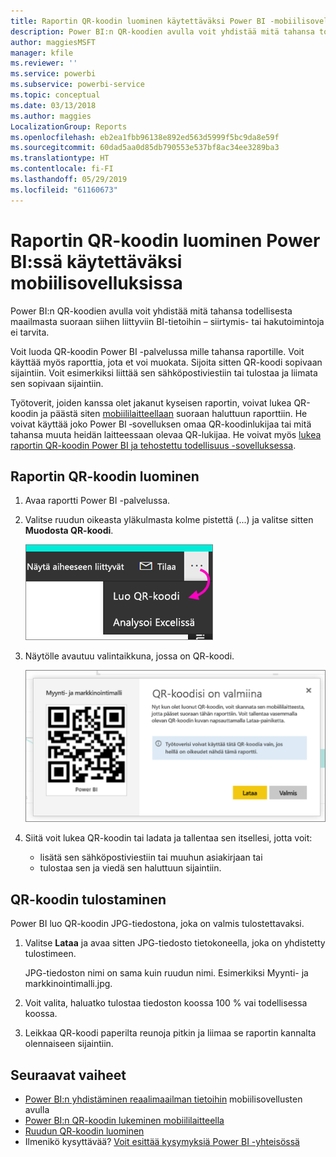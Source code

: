 ```yaml
---
title: Raportin QR-koodin luominen käytettäväksi Power BI ‑mobiilisovelluksissa
description: Power BI:n QR-koodien avulla voit yhdistää mitä tahansa todellisesta maailmasta suoraan siihen liittyviin Power BI ‑mobiilisovelluksen BI-tietoihin ilman hakutoimintoja.
author: maggiesMSFT
manager: kfile
ms.reviewer: ''
ms.service: powerbi
ms.subservice: powerbi-service
ms.topic: conceptual
ms.date: 03/13/2018
ms.author: maggies
LocalizationGroup: Reports
ms.openlocfilehash: eb2ea1fbb96138e892ed563d5999f5bc9da8e59f
ms.sourcegitcommit: 60dad5aa0d85db790553e537bf8ac34ee3289ba3
ms.translationtype: HT
ms.contentlocale: fi-FI
ms.lasthandoff: 05/29/2019
ms.locfileid: "61160673"
---
```

# <a name="create-a-qr-code-for-a-report-in-power-bi-to-use-in-the-mobile-apps"></a>Raportin QR-koodin luominen Power BI:ssä käytettäväksi mobiilisovelluksissa
Power BI:n QR-koodien avulla voit yhdistää mitä tahansa todellisesta maailmasta suoraan siihen liittyviin BI-tietoihin – siirtymis- tai hakutoimintoja ei tarvita.

Voit luoda QR-koodin Power BI -palvelussa mille tahansa raportille. Voit käyttää myös raporttia, jota et voi muokata. Sijoita sitten QR-koodi sopivaan sijaintiin. Voit esimerkiksi liittää sen sähköpostiviestiin tai tulostaa ja liimata sen sopivaan sijaintiin. 

Työtoverit, joiden kanssa olet jakanut kyseisen raportin, voivat lukea QR-koodin ja päästä siten [mobiililaitteellaan](consumer/mobile/mobile-apps-qr-code.md) suoraan haluttuun raporttiin. He voivat käyttää joko Power BI ‑sovelluksen omaa QR-koodinlukijaa tai mitä tahansa muuta heidän laitteessaan olevaa QR-lukijaa. He voivat myös [lukea raportin QR-koodin Power BI ja tehostettu todellisuus -sovelluksessa](consumer/mobile/mobile-mixed-reality-app.md#scan-a-report-qr-code-in-holographic-view).

## <a name="create-a-qr-code-for-a-report"></a>Raportin QR-koodin luominen
1. Avaa raportti Power BI -palvelussa.
2. Valitse ruudun oikeasta yläkulmasta kolme pistettä (...) ja valitse sitten **Muodosta QR-koodi**. 
   
    ![](media/service-create-qr-code-for-report/power-bi-create-qr-code-report.png)
3. Näytölle avautuu valintaikkuna, jossa on QR-koodi. 
   
    ![](media/service-create-qr-code-for-report/powerbi_report_qrcode.png)
4. Siitä voit lukea QR-koodin tai ladata ja tallentaa sen itsellesi, jotta voit: 
   
   * lisätä sen sähköpostiviestiin tai muuhun asiakirjaan tai 
   * tulostaa sen ja viedä sen haluttuun sijaintiin. 

## <a name="print-the-qr-code"></a>QR-koodin tulostaminen
Power BI luo QR-koodin JPG-tiedostona, joka on valmis tulostettavaksi. 

1. Valitse **Lataa** ja avaa sitten JPG-tiedosto tietokoneella, joka on yhdistetty tulostimeen.  
   
   JPG-tiedoston nimi on sama kuin ruudun nimi. Esimerkiksi Myynti- ja markkinointimalli.jpg.
   
1. Voit valita, haluatko tulostaa tiedoston koossa 100 % vai todellisessa koossa.  
2. Leikkaa QR-koodi paperilta reunoja pitkin ja liimaa se raportin kannalta olennaiseen sijaintiin. 

## <a name="next-steps"></a>Seuraavat vaiheet
* [Power BI:n yhdistäminen reaalimaailman tietoihin](consumer/mobile/mobile-apps-data-in-real-world-context.md) mobiilisovellusten avulla
* [Power BI:n QR-koodin lukeminen mobiililaitteella](consumer/mobile/mobile-apps-qr-code.md)
* [Ruudun QR-koodin luominen](service-create-qr-code-for-tile.md)
* Ilmenikö kysyttävää? [Voit esittää kysymyksiä Power BI -yhteisössä](http://community.powerbi.com/)


